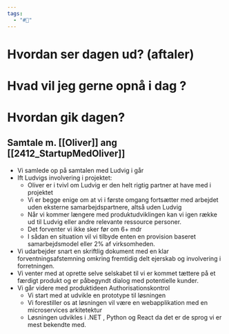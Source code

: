 ```yaml
---
tags:
  - "#📅"
---
```

# Hvordan ser dagen ud? (aftaler)


# Hvad vil jeg gerne opnå i dag ?


# Hvordan gik dagen?
## Samtale m. [[Oliver]] ang [[2412_StartupMedOliver]]
* Vi samlede op på samtalen med Ludvig i går
* Ift Ludvigs involvering i projektet:
	* Oliver er i tvivl om Ludvig er den helt rigtig partner at have med i projektet
	* Vi er begge enige om at vi i første omgang fortsætter med arbejdet uden eksterne samarbejdspartnere, altså uden Ludvig
	* Når vi kommer længere med produktudviklingen kan vi igen række ud til Ludvig eller andre relevante ressource personer. 
	* Det forventer vi ikke sker før om 6+ mdr
	* I sådan en situation vil vi tilbyde enten en provision baseret samarbejdsmodel eller 2% af virksomheden.
* Vi udarbejder snart en skriftlig dokument med en klar forventningsafstemning omkring fremtidig delt ejerskab og involvering i forretningen.
* Vi venter med at oprette selve selskabet til vi er kommet tættere på et færdigt produkt og er påbegyndt dialog med potentielle kunder.
* Vi går videre med produktideen Authorisationskontrol
	* Vi start med at udvikle en prototype til løsningen
	* Vi forestiller os at løsningen vil være en webapplikation med en microservices arkitetektur
	* Løsningen udvikles i .NET , Python og React da det er de sprog vi er mest bekendte med.